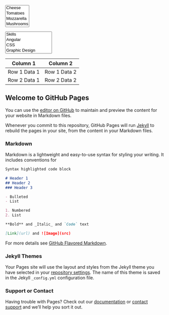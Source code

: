 
<link rel="stylesheet" type="text/css" href="semantic.min.css">
<script src="https://code.jquery.com/jquery-3.1.1.min.js" integrity="sha256-hVVnYaiADRTO2PzUGmuLJr8BLUSjGIZsDYGmIJLv2b8=" crossorigin="anonymous"></script>
<script src="semantic.min.js"></script>


<select id="example-getting-started" multiple="multiple"><script src="https://code.jquery.com/jquery-3.1.1.min.js" integrity="sha256-hVVnYaiADRTO2PzUGmuLJr8BLUSjGIZsDYGmIJLv2b8=" crossorigin="anonymous"></script>
    <option value="cheese">Cheese</option>
    <option value="tomatoes">Tomatoes</option>
    <option value="mozarella">Mozzarella</option>
    <option value="mushrooms">Mushrooms</option>
    <option value="pepperoni">Pepperoni</option>
    <option value="onions">Onions</option>
</select>

<select name="skills" multiple="" class="ui fluid dropdown" id="example-getting-started2">
  <option value="">Skills</option>
<option value="angular">Angular</option>
<option value="css">CSS</option>
<option value="design">Graphic Design</option>
<option value="ember">Ember</option>
<option value="html">HTML</option>
<option value="ia">Information Architecture</option>
<option value="javascript">Javascript</option>
<option value="mech">Mechanical Engineering</option>
<option value="meteor">Meteor</option>
<option value="node">NodeJS</option>
<option value="plumbing">Plumbing</option>
<option value="python">Python</option>
<option value="rails">Rails</option>
<option value="react">React</option>
<option value="repair">Kitchen Repair</option>
<option value="ruby">Ruby</option>
<option value="ui">UI Design</option>
<option value="ux">User Experience</option>
</select>

<table id="table_id" class="display">
    <thead>
        <tr>
            <th>Column 1</th>
            <th>Column 2</th>
        </tr>
    </thead>
    <tbody>
        <tr>
            <td>Row 1 Data 1</td>
            <td>Row 1 Data 2</td>
        </tr>
        <tr>
            <td>Row 2 Data 1</td>
            <td>Row 2 Data 2</td>
        </tr>
    </tbody>
</table>

<script>
$(document).ready( function () {
 
    
    $('#example-getting-started2')
  .dropdown()
;
 
 fetch("https://cdn-api.co-vin.in/api/v2/admin/location/states", {

  "referrerPolicy": "strict-origin-when-cross-origin",
  "body": null,
  "method": "GET",
  "mode": "cors",
  "credentials": "omit"
}).then(response => response.json())
  .then(data => {console.log(data);
  data["states"].forEach((index, state) => {
  console.log(index, state);
  return;
  })
  });
  
  
    
} );    
</script>

## Welcome to GitHub Pages

You can use the [editor on GitHub](https://github.com/lihas/vaccinetracker/edit/gh-pages/index.md) to maintain and preview the content for your website in Markdown files.

Whenever you commit to this repository, GitHub Pages will run [Jekyll](https://jekyllrb.com/) to rebuild the pages in your site, from the content in your Markdown files.

### Markdown

Markdown is a lightweight and easy-to-use syntax for styling your writing. It includes conventions for

```markdown
Syntax highlighted code block

# Header 1
## Header 2
### Header 3

- Bulleted
- List

1. Numbered
2. List

**Bold** and _Italic_ and `Code` text

[Link](url) and ![Image](src)
```

For more details see [GitHub Flavored Markdown](https://guides.github.com/features/mastering-markdown/).

### Jekyll Themes

Your Pages site will use the layout and styles from the Jekyll theme you have selected in your [repository settings](https://github.com/lihas/vaccinetracker/settings/pages). The name of this theme is saved in the Jekyll `_config.yml` configuration file.

### Support or Contact

Having trouble with Pages? Check out our [documentation](https://docs.github.com/categories/github-pages-basics/) or [contact support](https://support.github.com/contact) and we’ll help you sort it out.



